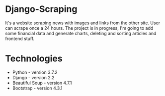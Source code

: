 # Django-Scraping
It's a website scraping news with images and links from the other site.
User can scrape once a 24 hours.
The project is in progress, I'm going to add some financial data and generate charts, deleting and sorting articles and frontend stuff.

# Technologies
* Python - version 3.7.2
* Django - version 2.2
* Beautiful Soup - version 4.7.1
* Bootstrap - version 4.3.1

